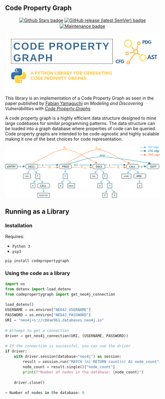 ## Code Property Graph
<p align="center">
  <a href="https://github.com/markgacoka/codepropertygraph/pulse" alt="Stars"><img align="center" alt="Github Stars badge" src="https://img.shields.io/github/stars/markgacoka/codepropertygraph?style=flat-square"></a>
  <a href="https://github.com/markgacoka/codepropertygraph/releases" alt="Release"><img align="center" alt="GitHub release (latest SemVer) badge" src="https://img.shields.io/github/v/release/markgacoka/codepropertygraph?style=flat-square"></a>
  <a href="https://github.com/markgacoka/codepropertygraph/graphs/contributors" alt="Maintained"><img align="center" alt="Maintenance badge" src="https://img.shields.io/maintenance/yes/2022?style=flat-square"></a>
</p>

<p align="center"><img align="center" alt="Code Property Graph Logo" src="cpg.png"></p>

This library is an implementation of a Code Property Graph as seen in the paper published by [Fabian Yamaguchi](https://fabianyamaguchi.com/) on *Modeling and Discovering Vulnerabilities with [Code Property Graphs](https://www.sec.cs.tu-bs.de/pubs/2014-ieeesp.pdf)*

A code property graph is a highly efficient data structure designed to mine large codebases for similar programming patterns. The data structure can be loaded into a graph database where properties of code can be queried. Code property graphs are intended to be code-agnostic and highly scalable making it one of the best choices for code representation.

![Code Property Graph Demo](cpg_arrow.png)

## Running as a Library
### Installation
Requires:
- `Python 3`
- `pip3`
```
pip install codepropertygraph
```

### Using the code as a library
```python
import os
from dotenv import load_dotenv
from codepropertygraph import get_neo4j_connection

load_dotenv()
USERNAME = os.environ["NEO4J_USERNAME"]
PASSWORD = os.environ["NEO4J_PASSWORD"]
URI = "neo4j+s://cb8ae961.databases.neo4j.io"

# Attempt to get a connection
driver = get_neo4j_connection(URI, (USERNAME, PASSWORD))

# If the connection is successful, you can use the driver
if driver:
    with driver.session(database="neo4j") as session:
        result = session.run("MATCH (n) RETURN count(n) AS node_count")
        node_count = result.single()["node_count"]
        print(f"Number of nodes in the database: {node_count}")
    
    driver.close()

> Number of nodes in the database: 0
```


